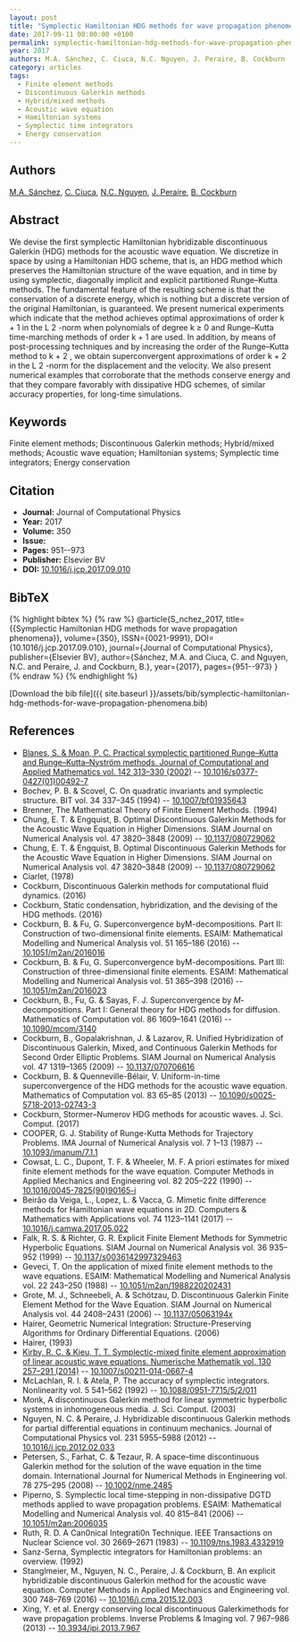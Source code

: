 ```yaml
---
layout: post
title: "Symplectic Hamiltonian HDG methods for wave propagation phenomena"
date: 2017-09-11 00:00:00 +0100
permalink: symplectic-hamiltonian-hdg-methods-for-wave-propagation-phenomena
year: 2017
authors: M.A. Sánchez, C. Ciuca, N.C. Nguyen, J. Peraire, B. Cockburn
category: articles
tags:
  - Finite element methods
  - Discontinuous Galerkin methods
  - Hybrid/mixed methods
  - Acoustic wave equation
  - Hamiltonian systems
  - Symplectic time integrators
  - Energy conservation
---
```

 
## Authors
[M.A. Sánchez](authors/manuel-a-sanchez), [C. Ciuca](authors/c-ciuca), [N.C. Nguyen](authors/ngoc-cuong-nguyen), [J. Peraire](authors/jaime-peraire), [B. Cockburn](authors/bernardo-cockburn)
 
## Abstract
We devise the first symplectic Hamiltonian hybridizable discontinuous Galerkin (HDG) methods for the acoustic wave equation. We discretize in space by using a Hamiltonian HDG scheme, that is, an HDG method which preserves the Hamiltonian structure of the wave equation, and in time by using symplectic, diagonally implicit and explicit partitioned Runge–Kutta methods. The fundamental feature of the resulting scheme is that the conservation of a discrete energy, which is nothing but a discrete version of the original Hamiltonian, is guaranteed. We present numerical experiments which indicate that the method achieves optimal approximations of order k + 1 in the L 2 -norm when polynomials of degree k ≥ 0 and Runge–Kutta time-marching methods of order k + 1 are used. In addition, by means of post-processing techniques and by increasing the order of the Runge–Kutta method to k + 2 , we obtain superconvergent approximations of order k + 2 in the L 2 -norm for the displacement and the velocity. We also present numerical examples that corroborate that the methods conserve energy and that they compare favorably with dissipative HDG schemes, of similar accuracy properties, for long-time simulations.
 
## Keywords
Finite element methods; Discontinuous Galerkin methods; Hybrid/mixed methods; Acoustic wave equation; Hamiltonian systems; Symplectic time integrators; Energy conservation
 
## Citation
- **Journal:** Journal of Computational Physics
- **Year:** 2017
- **Volume:** 350
- **Issue:** 
- **Pages:** 951--973
- **Publisher:** Elsevier BV
- **DOI:** [10.1016/j.jcp.2017.09.010](https://doi.org/10.1016/j.jcp.2017.09.010)
 
## BibTeX
{% highlight bibtex %}
{% raw %}
@article{S_nchez_2017,
  title={{Symplectic Hamiltonian HDG methods for wave propagation phenomena}},
  volume={350},
  ISSN={0021-9991},
  DOI={10.1016/j.jcp.2017.09.010},
  journal={Journal of Computational Physics},
  publisher={Elsevier BV},
  author={Sánchez, M.A. and Ciuca, C. and Nguyen, N.C. and Peraire, J. and Cockburn, B.},
  year={2017},
  pages={951--973}
}
{% endraw %}
{% endhighlight %}
 
[Download the bib file]({{ site.baseurl }}/assets/bib/symplectic-hamiltonian-hdg-methods-for-wave-propagation-phenomena.bib)
 
## References
- [Blanes, S. & Moan, P. C. Practical symplectic partitioned Runge–Kutta and Runge–Kutta–Nyström methods. Journal of Computational and Applied Mathematics vol. 142 313–330 (2002)](practical-symplectic-partitioned-runge-kutta-and-runge-kutta-nystrom-methods) -- [10.1016/s0377-0427(01)00492-7](https://doi.org/10.1016/s0377-0427(01)00492-7)
- Bochev, P. B. & Scovel, C. On quadratic invariants and symplectic structure. BIT vol. 34 337–345 (1994) -- [10.1007/bf01935643](https://doi.org/10.1007/bf01935643)
- Brenner, The Mathematical Theory of Finite Element Methods. (1994)
- Chung, E. T. & Engquist, B. Optimal Discontinuous Galerkin Methods for the Acoustic Wave Equation in Higher Dimensions. SIAM Journal on Numerical Analysis vol. 47 3820–3848 (2009) -- [10.1137/080729062](https://doi.org/10.1137/080729062)
- Chung, E. T. & Engquist, B. Optimal Discontinuous Galerkin Methods for the Acoustic Wave Equation in Higher Dimensions. SIAM Journal on Numerical Analysis vol. 47 3820–3848 (2009) -- [10.1137/080729062](https://doi.org/10.1137/080729062)
- Ciarlet, (1978)
- Cockburn, Discontinuous Galerkin methods for computational fluid dynamics. (2016)
- Cockburn, Static condensation, hybridization, and the devising of the HDG methods. (2016)
- Cockburn, B. & Fu, G. Superconvergence byM-decompositions. Part II: Construction of two-dimensional finite elements. ESAIM: Mathematical Modelling and Numerical Analysis vol. 51 165–186 (2016) -- [10.1051/m2an/2016016](https://doi.org/10.1051/m2an/2016016)
- Cockburn, B. & Fu, G. Superconvergence byM-decompositions. Part III: Construction of three-dimensional finite elements. ESAIM: Mathematical Modelling and Numerical Analysis vol. 51 365–398 (2016) -- [10.1051/m2an/2016023](https://doi.org/10.1051/m2an/2016023)
- Cockburn, B., Fu, G. & Sayas, F. J. Superconvergence by $M$-decompositions. Part I: General theory for HDG methods for diffusion. Mathematics of Computation vol. 86 1609–1641 (2016) -- [10.1090/mcom/3140](https://doi.org/10.1090/mcom/3140)
- Cockburn, B., Gopalakrishnan, J. & Lazarov, R. Unified Hybridization of Discontinuous Galerkin, Mixed, and Continuous Galerkin Methods for Second Order Elliptic Problems. SIAM Journal on Numerical Analysis vol. 47 1319–1365 (2009) -- [10.1137/070706616](https://doi.org/10.1137/070706616)
- Cockburn, B. & Quenneville-Bélair, V. Uniform-in-time superconvergence of the HDG methods for the acoustic wave equation. Mathematics of Computation vol. 83 65–85 (2013) -- [10.1090/s0025-5718-2013-02743-3](https://doi.org/10.1090/s0025-5718-2013-02743-3)
- Cockburn, Stormer–Numerov HDG methods for acoustic waves. J. Sci. Comput. (2017)
- COOPER, G. J. Stability of Runge-Kutta Methods for Trajectory Problems. IMA Journal of Numerical Analysis vol. 7 1–13 (1987) -- [10.1093/imanum/7.1.1](https://doi.org/10.1093/imanum/7.1.1)
- Cowsat, L. C., Dupont, T. F. & Wheeler, M. F. A priori estimates for mixed finite element methods for the wave equation. Computer Methods in Applied Mechanics and Engineering vol. 82 205–222 (1990) -- [10.1016/0045-7825(90)90165-i](https://doi.org/10.1016/0045-7825(90)90165-i)
- Beirão da Veiga, L., Lopez, L. & Vacca, G. Mimetic finite difference methods for Hamiltonian wave equations in 2D. Computers &amp; Mathematics with Applications vol. 74 1123–1141 (2017) -- [10.1016/j.camwa.2017.05.022](https://doi.org/10.1016/j.camwa.2017.05.022)
- Falk, R. S. & Richter, G. R. Explicit Finite Element Methods for Symmetric Hyperbolic Equations. SIAM Journal on Numerical Analysis vol. 36 935–952 (1999) -- [10.1137/s0036142997329463](https://doi.org/10.1137/s0036142997329463)
- Geveci, T. On the application of mixed finite element methods to the wave equations. ESAIM: Mathematical Modelling and Numerical Analysis vol. 22 243–250 (1988) -- [10.1051/m2an/1988220202431](https://doi.org/10.1051/m2an/1988220202431)
- Grote, M. J., Schneebeli, A. & Schötzau, D. Discontinuous Galerkin Finite Element Method for the Wave Equation. SIAM Journal on Numerical Analysis vol. 44 2408–2431 (2006) -- [10.1137/05063194x](https://doi.org/10.1137/05063194x)
- Hairer, Geometric Numerical Integration: Structure-Preserving Algorithms for Ordinary Differential Equations. (2006)
- Hairer, (1993)
- [Kirby, R. C. & Kieu, T. T. Symplectic-mixed finite element approximation of linear acoustic wave equations. Numerische Mathematik vol. 130 257–291 (2014)](symplectic-mixed-finite-element-approximation-of-linear-acoustic-wave-equations) -- [10.1007/s00211-014-0667-4](https://doi.org/10.1007/s00211-014-0667-4)
- McLachlan, R. I. & Atela, P. The accuracy of symplectic integrators. Nonlinearity vol. 5 541–562 (1992) -- [10.1088/0951-7715/5/2/011](https://doi.org/10.1088/0951-7715/5/2/011)
- Monk, A discontinuous Galerkin method for linear symmetric hyperbolic systems in inhomogeneous media. J. Sci. Comput. (2003)
- Nguyen, N. C. & Peraire, J. Hybridizable discontinuous Galerkin methods for partial differential equations in continuum mechanics. Journal of Computational Physics vol. 231 5955–5988 (2012) -- [10.1016/j.jcp.2012.02.033](https://doi.org/10.1016/j.jcp.2012.02.033)
- Petersen, S., Farhat, C. & Tezaur, R. A space–time discontinuous Galerkin method for the solution of the wave equation in the time domain. International Journal for Numerical Methods in Engineering vol. 78 275–295 (2008) -- [10.1002/nme.2485](https://doi.org/10.1002/nme.2485)
- Piperno, S. Symplectic local time-stepping in non-dissipative DGTD methods applied to wave propagation problems. ESAIM: Mathematical Modelling and Numerical Analysis vol. 40 815–841 (2006) -- [10.1051/m2an:2006035](https://doi.org/10.1051/m2an:2006035)
- Ruth, R. D. A Can0nical Integrati0n Technique. IEEE Transactions on Nuclear Science vol. 30 2669–2671 (1983) -- [10.1109/tns.1983.4332919](https://doi.org/10.1109/tns.1983.4332919)
- Sanz-Serna, Symplectic integrators for Hamiltonian problems: an overview. (1992)
- Stanglmeier, M., Nguyen, N. C., Peraire, J. & Cockburn, B. An explicit hybridizable discontinuous Galerkin method for the acoustic wave equation. Computer Methods in Applied Mechanics and Engineering vol. 300 748–769 (2016) -- [10.1016/j.cma.2015.12.003](https://doi.org/10.1016/j.cma.2015.12.003)
- Xing, Y. et al. Energy conserving local discontinuous Galerkimethods for wave propagation problems. Inverse Problems &amp; Imaging vol. 7 967–986 (2013) -- [10.3934/ipi.2013.7.967](https://doi.org/10.3934/ipi.2013.7.967)

